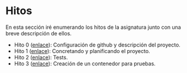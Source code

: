 # Hitos

En esta sección iré enumerando los hitos de la asignatura junto con una breve descripción de ellos.

 - Hito 0 ([enlace](Hito0)): Configuración de github y descripción del proyecto.
 - Hito 1 ([enlace](Hito1)): Concretando y planificando el proyecto.
 - Hito 2 ([enlace](Hito2)): Tests.
 - Hito 3 ([enlace](Hito3/)): Creación de un contenedor para pruebas.
 
